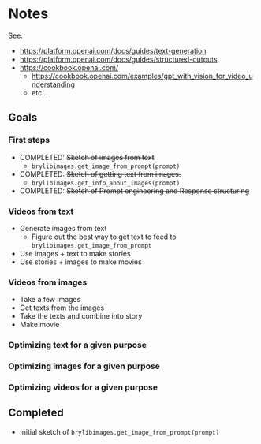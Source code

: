 # Notes

See:
  * https://platform.openai.com/docs/guides/text-generation
  * https://platform.openai.com/docs/guides/structured-outputs
  * https://cookbook.openai.com/
    * https://cookbook.openai.com/examples/gpt_with_vision_for_video_understanding
    * etc...

## Goals

### First steps

* COMPLETED: ~~Sketch of images from text~~
  * `brylibimages.get_image_from_prompt(prompt)`
* COMPLETED: ~~Sketch of getting text from images.~~
  * `brylibimages.get_info_about_images(prompt)`
* COMPLETED: ~~Sketch of Prompt engineering and Response structuring~~

### Videos from text

* Generate images from text
  * Figure out the best way to get text to feed to `brylibimages.get_image_from_prompt`
* Use images + text to make stories
* Use stories + images to make movies

### Videos from images

* Take a few images
* Get texts from the images
* Take the texts and combine into story
* Make movie

### Optimizing text for a given purpose

### Optimizing images for a given purpose

### Optimizing videos for a given purpose

## Completed

* Initial sketch of `brylibimages.get_image_from_prompt(prompt)`
